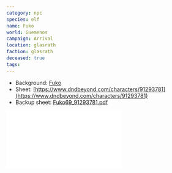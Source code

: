 ```yaml
---
category: npc
species: elf
name: Fuko
world: Guemenos
campaign: Arrival
location: glasrath
faction: glasrath
deceased: true
tags:
---
```


- Background: [Fuko](https://docs.google.com/document/d/1rUJ8a4tspXw7EO19ZT8kFBuYTdzwbRncvTgoOenkVGY?authuser=efsa%40bath.edu&usp=drive_fs)
- Sheet: [https://www.dndbeyond.com/characters/91293781](https://www.dndbeyond.com/characters/91293781)
- Backup sheet: [Fuko69_91293781.pdf](https://drive.google.com/open?id=13IqKUuCN3kjpjUQF5rGeaRJXS_LXu5sI&authuser=efsa%40bath.edu&usp=drive_fs)

![](_aux/Fuko69_91293781.pdf)

